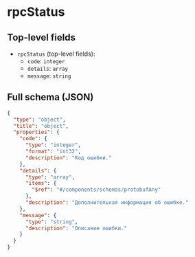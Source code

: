 # rpcStatus

## Top-level fields
- `rpcStatus` (top-level fields):
  - `code`: `integer`
  - `details`: `array`
  - `message`: `string`

## Full schema (JSON)
```json
{
  "type": "object",
  "title": "object",
  "properties": {
    "code": {
      "type": "integer",
      "format": "int32",
      "description": "Код ошибки."
    },
    "details": {
      "type": "array",
      "items": {
        "$ref": "#/components/schemas/protobufAny"
      },
      "description": "Дополнительная информация об ошибке."
    },
    "message": {
      "type": "string",
      "description": "Описание ошибки."
    }
  }
}
```
